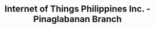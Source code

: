 ---
title: "Internet of Things Philippines Inc. - Pinaglabanan Branch"
url: /san-juan/internet-of-things-philippines-inc-pinaglabanan-branch/
shop: electronics
---